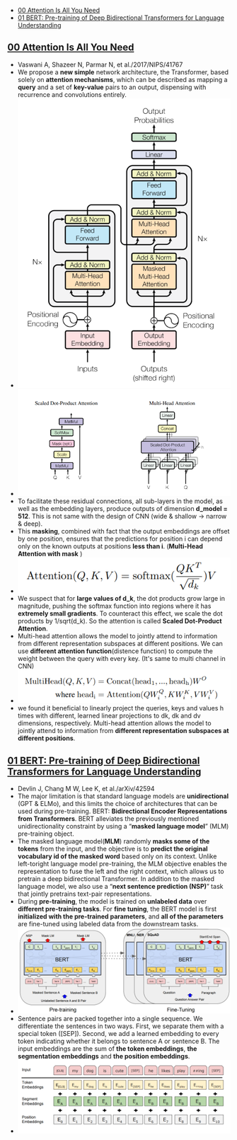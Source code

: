 <!-- TOC -->

- [00 Attention Is All You Need](#00-attention-is-all-you-need)
- [01 BERT: Pre-training of Deep Bidirectional Transformers for Language Understanding](#01-bert-pre-training-of-deep-bidirectional-transformers-for-language-understanding)

<!-- /TOC -->


## [00 Attention Is All You Need](./Attention%20Is%20All%20You%20Need.pdf)
- Vaswani A, Shazeer N, Parmar N, et al./2017/NIPS/41767
- We propose a **new simple** network architecture, the Transformer, based solely on **attention mechanisms**, which can be described as mapping a **query** and a set of **key-value** pairs to an output, dispensing with recurrence and convolutions entirely.
- ![Transformer 1](./images/Transformer_1.png)
- ![Transformer 2](./images/Transformer_2.png)
- To facilitate these residual connections, all sub-layers in the model, as well as the embedding layers, produce outputs of dimension **d_model = 512**. This is not same with the design of CNN (wide & shallow -> narrow & deep). 
- This **masking**, combined with fact that the output embeddings are offset by one position, ensures that the predictions for position i can depend only on the known outputs at positions **less than i**. (**Multi-Head Attention with mask** )
- ![Transformer 3](./images/Transformer_3.png)
- We suspect that for **large values of d_k**, the dot products grow large in magnitude, pushing the softmax function into regions where it has **extremely small gradients**. To counteract this effect, we scale the dot products by 1/sqrt(d_k). So the attention is called **Scaled Dot-Product Attention**.
- Multi-head attention allows the model to jointly attend to information from different representation subspaces at different positions. We can use **different attention function**(distence function) to compute the weight between the query with every key. (It's same to multi channel in CNN)
- ![Transformer 4](./images/Transformer_4.png)
- we found it beneficial to linearly project the queries, keys and values h times with different, learned linear projections to dk, dk and dv dimensions, respectively. Multi-head attention allows the model to jointly attend to information from **different representation subspaces at different positions**.


## [01 BERT: Pre-training of Deep Bidirectional Transformers for Language Understanding](./BERT%20Pre-training%20of%20Deep%20Bidirectional%20Transformers%20for.pdf)
- Devlin J, Chang M W, Lee K, et al./arXiv/42594
- The major limitation is that standard language models are **unidirectional** (GPT & ELMo), and this limits the choice of architectures that can be used during pre-training. BERT: **Bidirectional Encoder Representations from Transformers**. BERT alleviates the previously mentioned unidirectionality constraint by using a “**masked language model**” (MLM) pre-training object.  
- The masked language model(**MLM**) randomly **masks some of the tokens** from the input, and the objective is to **predict the original vocabulary id of the masked word** based only on its context. Unlike left-toright language model pre-training, the MLM objective enables the representation to fuse the left and the right context, which allows us to pretrain a deep bidirectional Transformer. In addition to the masked language model, we also use a “**next sentence prediction (NSP)**”  task that jointly pretrains text-pair representations.
- During **pre-training**, the model is trained on **unlabeled data** over **different pre-training tasks**. For **fine tuning**, the BERT model is first **initialized with the pre-trained parameters**, and **all of the parameters** are fine-tuned using labeled data from the downstream tasks.
- ![BERT_1](./images/BERT_1.png)
-  Sentence pairs are packed together into a single sequence. We differentiate the sentences in two ways. First, we separate them with a special token ([SEP]). Second, we add a learned embedding to every token indicating whether it belongs to sentence A or sentence B. The input embeddings are the sum of **the token embeddings**, **the segmentation embeddings** and **the position embeddings**.
- ![BERT_2](./images/BERT_2.png)